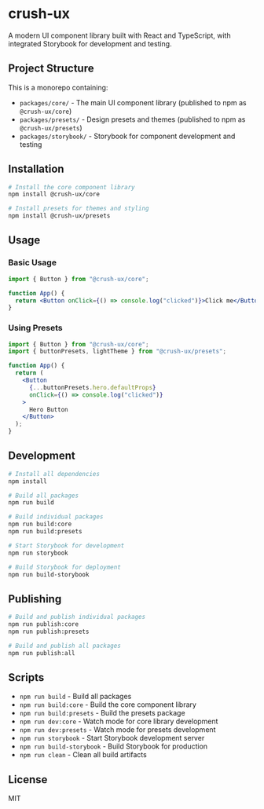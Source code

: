 # crush-ux

A modern UI component library built with React and TypeScript, with integrated Storybook for development and testing.

## Project Structure

This is a monorepo containing:

- `packages/core/` - The main UI component library (published to npm as `@crush-ux/core`)
- `packages/presets/` - Design presets and themes (published to npm as `@crush-ux/presets`)
- `packages/storybook/` - Storybook for component development and testing

## Installation

```bash
# Install the core component library
npm install @crush-ux/core

# Install presets for themes and styling
npm install @crush-ux/presets
```

## Usage

### Basic Usage

```jsx
import { Button } from "@crush-ux/core";

function App() {
  return <Button onClick={() => console.log("clicked")}>Click me</Button>;
}
```

### Using Presets

```jsx
import { Button } from "@crush-ux/core";
import { buttonPresets, lightTheme } from "@crush-ux/presets";

function App() {
  return (
    <Button
      {...buttonPresets.hero.defaultProps}
      onClick={() => console.log("clicked")}
    >
      Hero Button
    </Button>
  );
}
```

## Development

```bash
# Install all dependencies
npm install

# Build all packages
npm run build

# Build individual packages
npm run build:core
npm run build:presets

# Start Storybook for development
npm run storybook

# Build Storybook for deployment
npm run build-storybook
```

## Publishing

```bash
# Build and publish individual packages
npm run publish:core
npm run publish:presets

# Build and publish all packages
npm run publish:all
```

## Scripts

- `npm run build` - Build all packages
- `npm run build:core` - Build the core component library
- `npm run build:presets` - Build the presets package
- `npm run dev:core` - Watch mode for core library development
- `npm run dev:presets` - Watch mode for presets development
- `npm run storybook` - Start Storybook development server
- `npm run build-storybook` - Build Storybook for production
- `npm run clean` - Clean all build artifacts

## License

MIT
